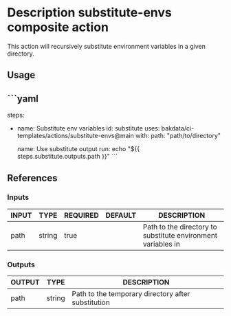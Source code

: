 <h1>Description substitute-envs composite action</h1>

This action will recursively substitute environment variables in a given directory.

<h2>Usage</h2>

<h2>```yaml</h2>

steps:
  - name: Substitute env variables
    id: substitute
    uses: bakdata/ci-templates/actions/substitute-envs@main
    with:
      path: "path/to/directory"

<ul>
name: Use substitute output
run: echo "${{ steps.substitute.outputs.path }}"
```
</ul>

<h2>References</h2>

<h3>Inputs</h3>

<!-- AUTO-DOC-INPUT:START - Do not remove or modify this section -->

| INPUT |  TYPE  | REQUIRED | DEFAULT |                         DESCRIPTION                          |
|-------|--------|----------|---------|--------------------------------------------------------------|
| path  | string |   true   |         | Path to the directory to substitute environment variables in |

<!-- AUTO-DOC-INPUT:END -->

<h3>Outputs</h3>

<!-- AUTO-DOC-OUTPUT:START - Do not remove or modify this section -->

| OUTPUT |  TYPE  |                    DESCRIPTION                     |
|--------|--------|----------------------------------------------------|
|  path  | string | Path to the temporary directory after substitution |

<!-- AUTO-DOC-OUTPUT:END -->
